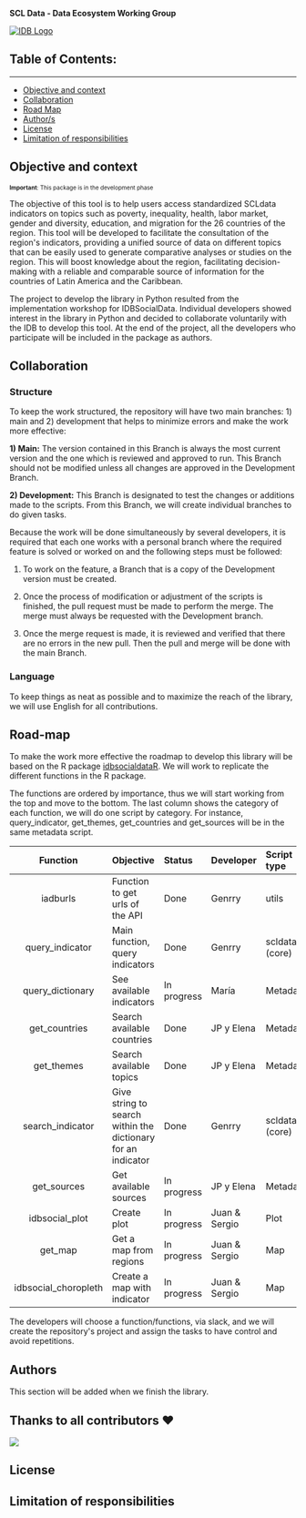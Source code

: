 **SCL Data - Data Ecosystem Working Group**

[![IDB Logo](https://scldata.iadb.org/assets/iadb-7779368a000004449beca0d4fc6f116cc0617572d549edf2ae491e9a17f63778.png)](https://scldata.iadb.org)


## Table of Contents:
---

- [Objective and context](#objective-and-context)
- [Collaboration](#description-and-context)
- [Road Map](#road-map)
- [Author/s](#authors)
- [License](#license)
- [Limitation of responsibilities](#limitation-of-responsibilities)

## Objective and context
 <font size="1">**Important**: This package is in the development phase</font>
 
The objective of this tool is to help users access standardized SCLdata indicators on topics such as poverty, inequality, health, labor market, gender and diversity, education, and migration for the 26 countries of the region.  This tool will be developed to facilitate the consultation of the region's indicators, providing a unified source of data on different topics that can be easily used to generate comparative analyses or studies on the region. This will boost knowledge about the region, facilitating decision-making with a reliable and comparable source of information for the countries of Latin America and the Caribbean. 

The project to develop the library in Python resulted from the implementation workshop for IDBSocialData. Individual developers showed interest in the library in Python and decided to collaborate voluntarily with the IDB to develop this tool. 
At the end of the project, all the developers who participate will be included in the package as authors.


## Collaboration 

### Structure

To keep the work structured, the repository will have two main branches: 1) main and 2) development that helps to minimize errors and make the work more effective:

**1) Main:** The version contained in this Branch is always the most current version and the one which is reviewed and approved to run. This Branch should not be modified unless all changes are approved in the Development Branch. 

**2) Development:** This Branch is designated to test the changes or additions made to the scripts. From this Branch, we will create individual branches to do given tasks. 

Because the work will be done simultaneously by several developers, it is required that each one works with a personal branch where the required feature is solved or worked on and the following steps must be followed: 

1) To work on the feature, a Branch that is a copy of the Development version must be created.  
    
2) Once the process of modification or adjustment of the scripts is finished, the pull request must be made to perform the merge. The merge must always be requested with the Development branch. 

3) Once the merge request is made, it is reviewed and verified that there are no errors in the new pull. Then the pull and merge will be done with the main Branch. 

### Language

To keep things as neat as possible and to maximize the reach of the library, we will use English for all contributions. 

## Road-map

To make the work more effective the roadmap to develop this library will be based on the R package [idbsocialdataR](https://github.com/EL-BID/idbsocialdataR). We will work to replicate the different functions in the R package. 

The functions are ordered by importance, thus we will start working from the top and move to the bottom. The last column shows the category of each function, we will do one script by category. For instance, query_indicator, get_themes, get_countries and get_sources will be in the same metadata script.

| Function | Objective | Status | Developer | Script type |
| :---: | :--- | :--- | :--- | :--- |
| iadburls | Function to get urls of the API | Done | Genrry| utils |
| query_indicator | Main function, query indicators | Done | Genrry | scldata (core) |
| query_dictionary | See available indicators | In progress | María | Metadata |
| get_countries | Search available countries | Done | JP y Elena | Metadata |
| get_themes | Search available topics | Done | JP y Elena| Metadata |
| search_indicator | Give string to search within the dictionary for an indicator | Done | Genrry | scldata (core) |
| get_sources | Get available sources | In progress | JP y Elena | Metadata |
| idbsocial_plot | Create plot | In progress | Juan & Sergio | Plot |
| get_map | Get a map from regions | In progress | Juan & Sergio | Map |
| idbsocial_choropleth | Create a map with indicator | In progress | Juan & Sergio | Map |


The developers will choose a function/functions, via slack, and we will create the repository's project and assign the tasks to have control and avoid repetitions.

## Authors

This section will be added when we finish the library.

## Thanks to all contributors ❤

 <a href = "https://github.com/EL-BID/idbsocialdatapy/graphs/contributors">
   <img src = "https://contrib.rocks/image?repo=EL-BID/idbsocialdatapy"/>
 </a>

## License


## Limitation of responsibilities

